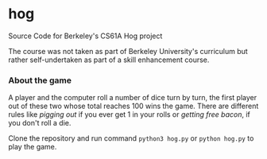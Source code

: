 # hog
Source Code for Berkeley's CS61A Hog project 

The course was not taken as part of Berkeley University's curriculum but rather self-undertaken as part of a skill enhancement course.

### About the game
A player and the computer roll a number of dice turn by turn, the first player out of these two whose total reaches 100 wins the game. There are different rules like _pigging out_ if you ever get 1 in your rolls or _getting free bacon_, if you don't roll a die.

Clone the repository and run command ```python3 hog.py``` or ```python hog.py``` to play the game.
